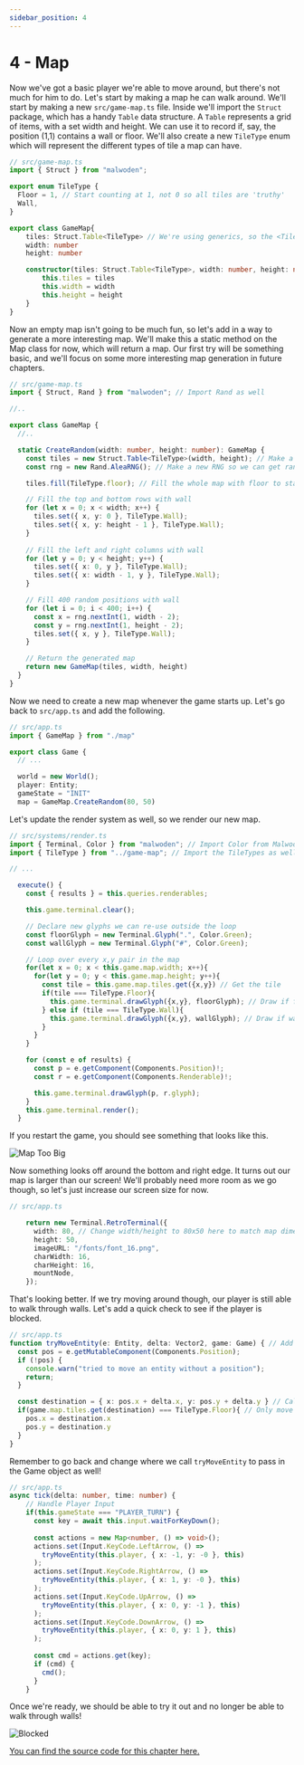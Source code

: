 ```yaml
---
sidebar_position: 4
---
```


# 4 - Map

Now we've got a basic player we're able to move around, but there's not much for him to do. Let's start by making a map he can walk around. We'll start by making a new `src/game-map.ts` file. Inside we'll import the `Struct` package, which has a handy `Table` data structure. A `Table` represents a grid of items, with a set width and height. We can use it to record if, say, the position (1,1) contains a wall or floor. We'll also create a new `TileType` enum which will represent the different types of tile a map can have.

```ts
// src/game-map.ts
import { Struct } from "malwoden";

export enum TileType {
  Floor = 1, // Start counting at 1, not 0 so all tiles are 'truthy'
  Wall,
}

export class GameMap{
    tiles: Struct.Table<TileType> // We're using generics, so the <TileType> lets us know what's in the table
    width: number
    height: number

    constructor(tiles: Struct.Table<TileType>, width: number, height: number){
        this.tiles = tiles
        this.width = width
        this.height = height
    }
}

```

Now an empty map isn't going to be much fun, so let's add in a way to generate a more interesting map. We'll make this a static method on the Map class for now, which will return a map. Our first try will be something basic, and we'll focus on some more interesting map generation in future chapters.

```ts
// src/game-map.ts
import { Struct, Rand } from "malwoden"; // Import Rand as well

//..

export class GameMap {
  //..

  static CreateRandom(width: number, height: number): GameMap {
    const tiles = new Struct.Table<TileType>(width, height); // Make a new table
    const rng = new Rand.AleaRNG(); // Make a new RNG so we can get random numbers easily

    tiles.fill(TileType.floor); // Fill the whole map with floor to start

    // Fill the top and bottom rows with wall
    for (let x = 0; x < width; x++) {
      tiles.set({ x, y: 0 }, TileType.Wall);
      tiles.set({ x, y: height - 1 }, TileType.Wall);
    }
      
    // Fill the left and right columns with wall
    for (let y = 0; y < height; y++) {
      tiles.set({ x: 0, y }, TileType.Wall);
      tiles.set({ x: width - 1, y }, TileType.Wall);
    }

    // Fill 400 random positions with wall
    for (let i = 0; i < 400; i++) {
      const x = rng.nextInt(1, width - 2);
      const y = rng.nextInt(1, height - 2);
      tiles.set({ x, y }, TileType.Wall);
    }

    // Return the generated map
    return new GameMap(tiles, width, height)
  }
}
```

Now we need to create a new map whenever the game starts up. Let's go back to `src/app.ts` and add the following.

```ts
// src/app.ts
import { GameMap } from "./map"

export class Game {
  // ...

  world = new World();
  player: Entity;
  gameState = "INIT"
  map = GameMap.CreateRandom(80, 50)
```

Let's update the render system as well, so we render our new map.

```ts
// src/systems/render.ts
import { Terminal, Color } from "malwoden"; // Import Color from Malwoden
import { TileType } from "../game-map"; // Import the TileTypes as well

// ...

  execute() {
    const { results } = this.queries.renderables;

    this.game.terminal.clear();

    // Declare new glyphs we can re-use outside the loop
    const floorGlyph = new Terminal.Glyph(".", Color.Green);
    const wallGlyph = new Terminal.Glyph("#", Color.Green);

    // Loop over every x,y pair in the map
    for(let x = 0; x < this.game.map.width; x++){
      for(let y = 0; y < this.game.map.height; y++){
        const tile = this.game.map.tiles.get({x,y}) // Get the tile
        if(tile === TileType.Floor){
          this.game.terminal.drawGlyph({x,y}, floorGlyph); // Draw if floor
        } else if (tile === TileType.Wall){
          this.game.terminal.drawGlyph({x,y}, wallGlyph); // Draw if wall
        }
      }
    }

    for (const e of results) {
      const p = e.getComponent(Components.Position)!;
      const r = e.getComponent(Components.Renderable)!;

      this.game.terminal.drawGlyph(p, r.glyph);
    }
    this.game.terminal.render();
  }
```

If you restart the game, you should see something that looks like this.

![Map Too Big](/img/chapter-4/too-big.png)

Now something looks off around the bottom and right edge. It turns out our map is larger than our screen! We'll probably need more room as we go though, so let's just increase our screen size for now.

```ts
// src/app.ts

    return new Terminal.RetroTerminal({
      width: 80, // Change width/height to 80x50 here to match map dimensions
      height: 50,
      imageURL: "/fonts/font_16.png",
      charWidth: 16,
      charHeight: 16,
      mountNode,
    });
```

That's looking better. If we try moving around though, our player is still able to walk through walls. Let's add a quick check to see if the player is blocked.

```ts
// src/app.ts
function tryMoveEntity(e: Entity, delta: Vector2, game: Game) { // Add a 3rd argument for game for now
  const pos = e.getMutableComponent(Components.Position);
  if (!pos) {
    console.warn("tried to move an entity without a position");
    return;
  }

  const destination = { x: pos.x + delta.x, y: pos.y + delta.y } // Calculate the destination
  if(game.map.tiles.get(destination) === TileType.Floor){ // Only move if there is floor there
    pos.x = destination.x
    pos.y = destination.y
  }
}

```

Remember to go back and change where we call `tryMoveEntity` to pass in the Game object as well!

```ts
// src/app.ts
async tick(delta: number, time: number) {
    // Handle Player Input
    if(this.gameState === "PLAYER_TURN") {
      const key = await this.input.waitForKeyDown();
  
      const actions = new Map<number, () => void>();
      actions.set(Input.KeyCode.LeftArrow, () =>
        tryMoveEntity(this.player, { x: -1, y: -0 }, this)
      );
      actions.set(Input.KeyCode.RightArrow, () =>
        tryMoveEntity(this.player, { x: 1, y: -0 }, this)
      );
      actions.set(Input.KeyCode.UpArrow, () =>
        tryMoveEntity(this.player, { x: 0, y: -1 }, this)
      );
      actions.set(Input.KeyCode.DownArrow, () =>
        tryMoveEntity(this.player, { x: 0, y: 1 }, this)
      );
  
      const cmd = actions.get(key);
      if (cmd) {
        cmd();
      }
    }
```

Once we're ready, we should be able to try it out and no longer be able to walk through walls!

![Blocked](/img/chapter-4/blocked.gif)

[You can find the source code for this chapter here.](https://github.com/Aedalus/malwoden-tutorial/tree/main/chapter-4)